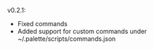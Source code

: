 v0.2.1:

- Fixed commands
- Added support for custom commands under ~/.palette/scripts/commands.json
